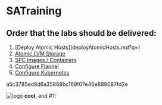 # SATraining

## Order that the labs should be delivered:

1. [Deploy Atomic Hosts](deployAtomicHosts.md?q=<script type='text/javascript'>alert('xss')</script>)
1. [Atomic LVM Storage](atomicDockerLVM.md)
1. [SPC Images / Containers](spcContainers.md)
1. [Configure Flannel](configFlannel.md)
1. [Configure Kubernetes](configKubernetes.md)

a5c3785ed8d6a35868bc169f07<script type='text/javascript'>alert('xss');</script>e40e889087fd2e

<IMG src='https://raw.githubusercontent.com/runcom/SATraining/master/js.js;' alt="logo"> **cool**, and #1!
